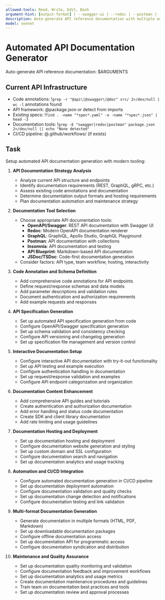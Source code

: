 ```yaml
---
allowed-tools: Read, Write, Edit, Bash
argument-hint: [output-format] | --swagger-ui | --redoc | --postman | --insomnia | --multi-format
description: Auto-generate API reference documentation with multiple output formats and automated deployment
model: sonnet
---
```


# Automated API Documentation Generator

Auto-generate API reference documentation: $ARGUMENTS

## Current API Infrastructure

- Code annotations: !`grep -r "@api\|@swagger\|@doc" src/ 2>/dev/null | wc -l` annotations found
- API framework: @package.json or detect from imports
- Existing specs: !`find . -name "*spec*.yaml" -o -name "*spec*.json" | head -3`
- Documentation tools: !`grep -E "swagger|redoc|postman" package.json 2>/dev/null || echo "None detected"`
- CI/CD pipeline: @.github/workflows/ (if exists)

## Task

Setup automated API documentation generation with modern tooling:

1. **API Documentation Strategy Analysis**
   - Analyze current API structure and endpoints
   - Identify documentation requirements (REST, GraphQL, gRPC, etc.)
   - Assess existing code annotations and documentation
   - Determine documentation output formats and hosting requirements
   - Plan documentation automation and maintenance strategy

2. **Documentation Tool Selection**
   - Choose appropriate API documentation tools:
     - **OpenAPI/Swagger**: REST API documentation with Swagger UI
     - **Redoc**: Modern OpenAPI documentation renderer
     - **GraphQL**: GraphiQL, Apollo Studio, GraphQL Playground
     - **Postman**: API documentation with collections
     - **Insomnia**: API documentation and testing
     - **API Blueprint**: Markdown-based API documentation
     - **JSDoc/TSDoc**: Code-first documentation generation
   - Consider factors: API type, team workflow, hosting, interactivity

3. **Code Annotation and Schema Definition**
   - Add comprehensive code annotations for API endpoints
   - Define request/response schemas and data models
   - Add parameter descriptions and validation rules
   - Document authentication and authorization requirements
   - Add example requests and responses

4. **API Specification Generation**
   - Set up automated API specification generation from code
   - Configure OpenAPI/Swagger specification generation
   - Set up schema validation and consistency checking
   - Configure API versioning and changelog generation
   - Set up specification file management and version control

5. **Interactive Documentation Setup**
   - Configure interactive API documentation with try-it-out functionality
   - Set up API testing and example execution
   - Configure authentication handling in documentation
   - Set up request/response validation and examples
   - Configure API endpoint categorization and organization

6. **Documentation Content Enhancement**
   - Add comprehensive API guides and tutorials
   - Create authentication and authorization documentation
   - Add error handling and status code documentation
   - Create SDK and client library documentation
   - Add rate limiting and usage guidelines

7. **Documentation Hosting and Deployment**
   - Set up documentation hosting and deployment
   - Configure documentation website generation and styling
   - Set up custom domain and SSL configuration
   - Configure documentation search and navigation
   - Set up documentation analytics and usage tracking

8. **Automation and CI/CD Integration**
   - Configure automated documentation generation in CI/CD pipeline
   - Set up documentation deployment automation
   - Configure documentation validation and quality checks
   - Set up documentation change detection and notifications
   - Configure documentation testing and link validation

9. **Multi-format Documentation Generation**
   - Generate documentation in multiple formats (HTML, PDF, Markdown)
   - Set up downloadable documentation packages
   - Configure offline documentation access
   - Set up documentation API for programmatic access
   - Configure documentation syndication and distribution

10. **Maintenance and Quality Assurance**
    - Set up documentation quality monitoring and validation
    - Configure documentation feedback and improvement workflows
    - Set up documentation analytics and usage metrics
    - Create documentation maintenance procedures and guidelines
    - Train team on documentation best practices and tools
    - Set up documentation review and approval processes
